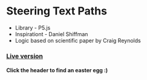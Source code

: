 # Steering Text Paths
* Library - P5.js
* Inspirationt - Daniel Shiffman
* Logic based on scientific paper by Craig Reynolds
### [Live version](https://mkrupauskas.github.io/Steering-Text-Paths/)
#### Click the header to find an easter egg :)
